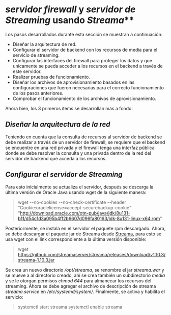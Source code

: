 # _**servidor firewall**_ y _**servidor de Streaming**_ usando _Streama_**

Los pasos desarrollados durante esta sección se muestran a continuación:

- Diseñar la arquitectura de red.
- Configurar el servidor de backend con los recursos de media para el servicio de streaming.
- Configurar las interfaces del firewall para proteger los datos y que unicamente se pueda acceder a los recursos en el backend a través de este servidor.
- Realizar pruebas de funcionamiento.
- Diseñar los archivos de aprovisionamiento basados en las configuraciones que fueron necesarias para el correcto funcionamiento de los pasos anteriores.
- Comprobar el funcionamiento de los archivos de aprovisionamiento.

Ahora bien, los 3 primeros ítems se desarrollan más a fondo:

## _**Diseñar la arquitectura de la red**_

Teniendo en cuenta que la consulta de recursos al servidor de backend se debe realizar a través de un servidor de firewall, se requiere que el backend se encuentre en una red privada y el firewall tenga una interfaz pública donde se debe resolver la consulta y una privada dentro de la red del servidor de backend que acceda a los recursos.

## _**Configurar el servidor de Streaming**_

Para esto inicialmente se actualiza el servidor, después se descarga la última versión de Oracle Java usando wget de la siguiente manera:

>wget --no-cookies --no-check-certificate --header "Cookie:oraclelicense=accept-securebackup-cookie" "http://download.oracle.com/otn-pub/java/jdk/8u131-b11/d54c1d3a095b4ff2b6607d096fa80163/jdk-8u131-linux-x64.rpm"

Posteriormente, se instala en el servidor el paquete rpm descargado. Ahora, se debe descargar el paquete jar de Streama desde [Streama](https://github.com/streamaserver/streama/releases), para esto se usa wget con el link correspondiente a la última versión disponible:

>wget https://github.com/streamaserver/streama/releases/download/v1.10.3/streama-1.10.3.jar

Se crea un nuevo directorio _/opt/streama_, se renombre el jar _streama.war_ y se mueve a al directorio creado, ahí se crea también un subdirectorio _media_ y se le otorgan permisos _chmod 644_ para almanecar los recursos del streaming. Ahora se debe agregar el archivo de descripción de streama _streama.service_ en _/etc/systemd/system/_. Finalmente, se activa y habilita el servicio:

>systemctl start streama
>systemctl enable streama
